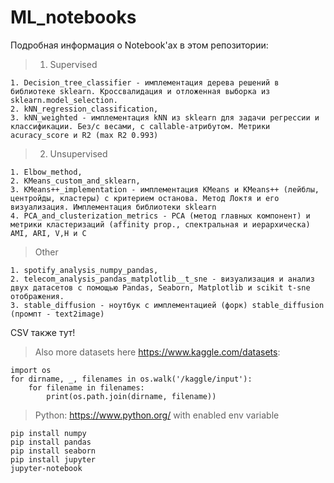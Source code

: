 # ML_notebooks
Подробная информация о Notebook'ах в этом репозитории:

>1. Supervised
```
1. Decision_tree_classifier - имплементация дерева решений в библиотеке sklearn. Кроссвалидация и отложенная выборка из sklearn.model_selection.
2. kNN_regression_classification,
3. kNN_weighted - имплементация kNN из sklearn для задачи регрессии и классификации. Без/с весами, с callable-атрибутом. Метрики acuracy_score и R2 (max R2 0.993) 
```
>2. Unsupervised
```
1. Elbow_method,
2. KMeans_custom_and_sklearn,
3. KMeans++_implementation - имплементация KMeans и KMeans++ (лейблы, центройды, кластеры) c критерием останова. Метод Локтя и его визуализация. Имплементация библиотеки sklearn
4. PCA_and_clusterization_metrics - PCA (метод главных компонент) и метрики кластеризаций (affinity prop., спектральная и иерархическа) AMI, ARI, V,H и С
```
>Other
```
1. spotify_analysis_numpy_pandas,
2. telecom_analysis_pandas_matplotlib__t_sne - визуализация и анализ двух датасетов с помощью Pandas, Seaborn, Matplotlib и scikit t-sne отображения.
3. stable_diffusion - ноутбук с имплементацией (форк) stable_diffusion (промпт - text2image)
```
CSV также тут!
>Also more datasets here https://www.kaggle.com/datasets:
```
import os
for dirname, _, filenames in os.walk('/kaggle/input'):
    for filename in filenames:
        print(os.path.join(dirname, filename))
```
>Python: https://www.python.org/ with enabled env variable

```
pip install numpy
pip install pandas
pip install seaborn
pip install jupyter
jupyter-notebook
```
